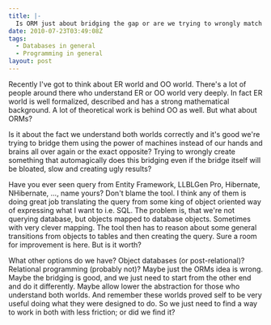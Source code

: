 ```yaml
---
title: |-
  Is ORM just about bridging the gap or are we trying to wrongly match ER world into OO world?
date: 2010-07-23T03:49:08Z
tags:
  - Databases in general
  - Programming in general
layout: post
---
```

Recently I've got to think about ER world and OO world. There's a lot of people around there who understand ER or OO world very deeply. In fact ER world is well formalized, described and has a strong mathematical background. A lot of theoretical work is behind OO as well. But what about ORMs?

Is it about the fact we understand both worlds correctly and it's good we're trying to bridge them using the power of machines instead of our hands and brains all over again or the exact opposite? Trying to wrongly create something that automagically does this bridging even if the bridge itself will be bloated, slow and creating ugly results?

Have you ever seen query from Entity Framework, LLBLGen Pro, Hibernate, NHibernate, ..., name yours? Don't blame the tool. I think any of them is doing great job translating the query from some king of object oriented way of expressing what I want to i.e. SQL. The problem is, that we're not querying database, but objects mapped to database objects. Sometimes with very clever mapping. The tool then has to reason about some general transitions from objects to tables and then creating the query. Sure a room for improvement is here. But is it worth?

What other options do we have? Object databases (or post-relational)? Relational programming (probably not)? Maybe just the ORMs idea is wrong. Maybe the bridging is good, and we just need to start from the other end and do it differently. Maybe allow lower the abstraction for those who understand both worlds. And remember these worlds proved self to be very useful doing what they were designed to do. So we just need to find a way to work in both with less friction; or did we find it?